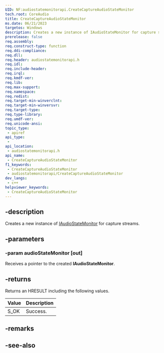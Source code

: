 ```yaml
---
UID: NF:audiostatemonitorapi.CreateCaptureAudioStateMonitor
tech.root: CoreAudio
title: CreateCaptureAudioStateMonitor
ms.date: 06/21/2023
targetos: Windows
description: Creates a new instance of IAudioStateMonitor for capture streams.
prerelease: false
req.assembly: 
req.construct-type: function
req.ddi-compliance: 
req.dll: 
req.header: audiostatemonitorapi.h
req.idl: 
req.include-header: 
req.irql: 
req.kmdf-ver: 
req.lib: 
req.max-support: 
req.namespace: 
req.redist: 
req.target-min-winverclnt: 
req.target-min-winversvr: 
req.target-type: 
req.type-library: 
req.umdf-ver: 
req.unicode-ansi: 
topic_type:
 - apiref
api_type:
 - 
api_location:
 - audiostatemonitorapi.h
api_name:
 - CreateCaptureAudioStateMonitor
f1_keywords:
 - CreateCaptureAudioStateMonitor
 - audiostatemonitorapi/CreateCaptureAudioStateMonitor
dev_langs:
 - c++
helpviewer_keywords:
 - CreateCaptureAudioStateMonitor
---
```


## -description

Creates a new instance of [IAudioStateMonitor](nn-audiostatemonitorapi-iaudiostatemonitor.md) for capture streams.

## -parameters

### -param audioStateMonitor [out]

Receives a pointer to the created **IAudioStateMonitor**.

## -returns

Returns an HRESULT including the following values.

| Value | Description |
|-------|-------------|
| S_OK  | Success.    |

## -remarks

## -see-also


